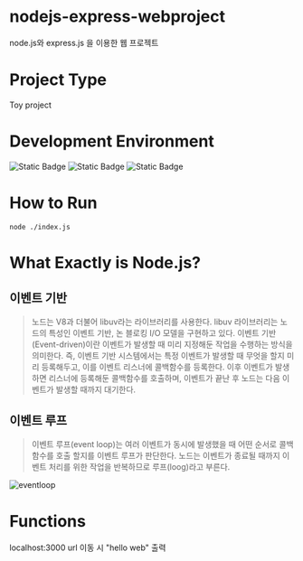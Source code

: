 # nodejs-express-webproject

node.js와 express.js 을 이용한 웹 프로젝트

# Project Type

Toy project

# Development Environment

![Static Badge](https://img.shields.io/badge/nodejs-%23339933?style=for-the-badge&logo=nodedotjs&logoColor=white&link=https%3A%2F%2Fnodejs.org%2Fko)
![Static Badge](https://img.shields.io/badge/vscode-%235C2D91?style=for-the-badge&logo=visualstudiocode&logoColor=white&link=https%3A%2F%2Fcode.visualstudio.com%2F)
![Static Badge](https://img.shields.io/badge/git-%23F05032?style=for-the-badge&logo=git&logoColor=white&link=https%3A%2F%2Fgit-scm.com%2Fdownload%2Flinux)

# How to Run

```
node ./index.js
```

# What Exactly is Node.js?

## 이벤트 기반

> 노드는 V8과 더불어 libuv라는 라이브러리를 사용한다.
libuv 라이브러리는 노드의 특성인 이벤트 기반, 논 블로킹 I/O 모델을 구현하고 있다.
이벤트 기반(Event-driven)이란 이벤트가 발생할 때 미리 지정해둔 작업을 수행하는 방식을 의미한다.
즉, 이벤트 기반 시스템에서는 특정 이벤트가 발생할 때 무엇을 할지 미리 등록해두고, 이를 이벤트 리스너에 콜백함수를 등록한다.
이후 이벤트가 발생하면 리스너에 등록해둔 콜백함수를 호출하며, 이벤트가 끝난 후 노드는 다음 이벤트가 발생할 때까지 대기한다.

## 이벤트 루프

> 이벤트 루프(event loop)는 여러 이벤트가 동시에 발생했을 때 어떤 순서로 콜백함수를 호출 할지를 이벤트 루프가 판단한다.
노드는 이벤트가 종료될 때까지 이벤트 처리를 위한 작업을 반복하므로 루프(loog)라고 부른다.

![eventloop](https://github.com/namjaegyeong/nodejs-express-webproject/assets/57249939/da8ea7cb-fc71-4567-950f-562eee919f88)

# Functions

localhost:3000 url 이동 시 "hello web" 출력
